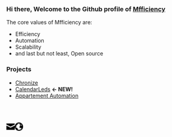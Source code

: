 ### Hi there, Welcome to the Github profile of [Mfficiency][website]


The core values of Mfficiency are:
- Efficiency
- Automation
- Scalability
- and last but not least, Open source


### Projects
- [Chronize][chronize-gh]
- [CalendarLeds][CalendarLeds-gh] <b> <- NEW!</b>
- [Appartement Automation][appaauto-gh]

<br />
<br />

[<img align="left" alt="Mfficiency.com" width="22px" src="https://raw.githubusercontent.com/iconic/open-iconic/master/svg/envelope-closed.svg" />](mailto:info@mfficiency.com)
[<img align="left" alt="Mfficiency.com" width="22px" src="https://raw.githubusercontent.com/iconic/open-iconic/master/svg/globe.svg" />][website]


[chronize-gh]: https://mfficiency.github.io/Chronize/
[CalendarLeds-gh]: https://github.com/Mfficiency/CalendarLeds/
[appaauto-gh]: https://github.com/Mfficiency/AppartementAutomation/
[mail]: mailto:info@mfficiency.com
[website]: http://www.mfficiency.com/

